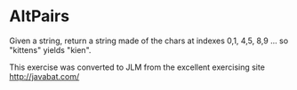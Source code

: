 
# AltPairs #
Given a string, return a string made of the chars at indexes 0,1, 4,5, 8,9 ... so "kittens" yields "kien".

This exercise was converted to JLM from the excellent exercising site http://javabat.com/

